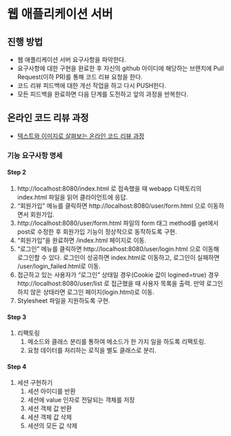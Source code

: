 # 웹 애플리케이션 서버
## 진행 방법
* 웹 애플리케이션 서버 요구사항을 파악한다.
* 요구사항에 대한 구현을 완료한 후 자신의 github 아이디에 해당하는 브랜치에 Pull Request(이하 PR)를 통해 코드 리뷰 요청을 한다.
* 코드 리뷰 피드백에 대한 개선 작업을 하고 다시 PUSH한다.
* 모든 피드백을 완료하면 다음 단계를 도전하고 앞의 과정을 반복한다.

## 온라인 코드 리뷰 과정
* [텍스트와 이미지로 살펴보는 온라인 코드 리뷰 과정](https://github.com/next-step/nextstep-docs/tree/master/codereview)

### 기능 요구사항 명세
#### Step 2
1. http://localhost:8080/index.html 로 접속했을 때 webapp 디렉토리의 index.html 파일을 읽어 클라이언트에 응답.
2. “회원가입” 메뉴를 클릭하면 http://localhost:8080/user/form.html 으로 이동하면서 회원가입.
3. http://localhost:8080/user/form.html 파일의 form 태그 method를 get에서 post로 수정한 후 회원가입 기능이 정상적으로 동작하도록 구현.
4. “회원가입”을 완료하면 /index.html 페이지로 이동.
5. “로그인” 메뉴를 클릭하면 http://localhost:8080/user/login.html 으로 이동해 로그인할 수 있다. 
    로그인이 성공하면 index.html로 이동하고, 로그인이 실패하면 /user/login_failed.html로 이동.
6. 접근하고 있는 사용자가 “로그인” 상태일 경우(Cookie 값이 logined=true) 경우 http://localhost:8080/user/list 로 접근했을 때 사용자 목록을 출력.
   만약 로그인하지 않은 상태라면 로그인 페이지(login.html)로 이동.
7. Stylesheet 파일을 지원하도록 구현.
#### Step 3
1. 리팩토링
   1. 메소드와 클래스 분리를 통하여 메소드가 한 가지 일을 하도록 리팩토링.
   2. 요청 데이터를 처리하는 로직을 별도 클래스로 분리.
#### Step 4
1. 세션 구현하기
   1. 세션 아이디를 반환
   2. 세션에 value 인자로 전달되는 객체를 저장
   3. 세션 객체 값 반환
   4. 세션 객체 값 삭제
   5. 세션의 모든 값 삭제
